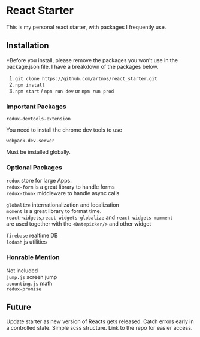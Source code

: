 # React Starter

This is my personal react starter, with packages I frequently use.

## Installation

*Before you install, please remove the packages you won't use in the package.json file.
I have a breakdown of the packages below.

1. `git clone https://github.com/artnos/react_starter.git`
2. `npm install`
3. `npm start` / `npm run dev`   or `npm run prod`  
  

### Important Packages 

    redux-devtools-extension
You need to install the chrome dev tools to use

    webpack-dev-server
Must be installed globally.

### Optional Packages


`redux` store for large Apps.  
`redux-form` is a great library to handle forms  
`redux-thunk` middleware to handle async calls

`globalize` internationalization and localization  
`moment` is a great library to format time.   
`react-widgets`,`react-widgets-globalize` and `react-widgets-momment`    
are used together with the `<Datepicker/>` and other widget    

`firebase` realtime DB  
 `lodash` js utilities
 
 ### Honrable Mention
 Not included  
 `jump.js` screen jump  
 `acounting.js` math  
 `redux-promise`
 
## Future

Update starter as new version of Reacts gets released. Catch errors early in a controlled state. Simple scss structure. Link to the repo for easier access.
